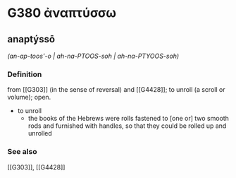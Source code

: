 # G380 ἀναπτύσσω

## anaptýssō

_(an-ap-toos'-o | ah-na-PTOOS-soh | ah-na-PTYOOS-soh)_

### Definition

from [[G303]] (in the sense of reversal) and [[G4428]]; to unroll (a scroll or volume); open.

- to unroll
  - the books of the Hebrews were rolls fastened to [one or] two smooth rods and furnished with handles, so that they could be rolled up and unrolled

### See also

[[G303]], [[G4428]]

